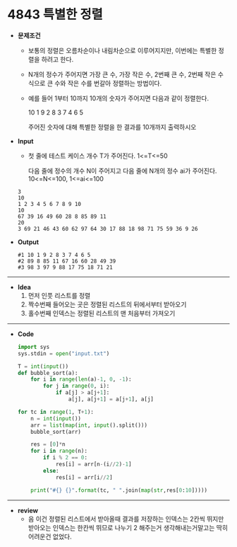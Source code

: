 # 4843 특별한 정렬

* **문제조건**

  * 보통의 정렬은 오름차순이나 내림차순으로 이루어지지만, 이번에는 특별한 정렬을 하려고 한다.

  * N개의 정수가 주어지면 가장 큰 수, 가장 작은 수, 2번째 큰 수, 2번째 작은 수 식으로 큰 수와 작은 수를 번갈아 정렬하는 방법이다.

  * 예를 들어 1부터 10까지 10개의 숫자가 주어지면 다음과 같이 정렬한다.

    10 1 9 2 8 3 7 4 6 5

    주어진 숫자에 대해 특별한 정렬을 한 결과를 10개까지 출력하시오

* **Input**

  * 첫 줄에 테스트 케이스 개수 T가 주어진다. 1<=T<=50

    다음 줄에 정수의 개수 N이 주어지고 다음 줄에 N개의 정수 ai가 주어진다. 10<=N<=100, 1<=ai<=100

  ```
  3
  10
  1 2 3 4 5 6 7 8 9 10
  10
  67 39 16 49 60 28 8 85 89 11
  20
  3 69 21 46 43 60 62 97 64 30 17 88 18 98 71 75 59 36 9 26
  ```

* **Output**

  ```
  #1 10 1 9 2 8 3 7 4 6 5
  #2 89 8 85 11 67 16 60 28 49 39
  #3 98 3 97 9 88 17 75 18 71 21
  ```

---

* **Idea**
  1. 먼저 인풋 리스트를 정렬
  2. 짝수번째 들어오는 곳은 정렬된 리스트의 뒤에서부터 받아오기
  3. 홀수번째 인덱스는 정렬된 리스트의 맨 처음부터 가져오기

---

* **Code**

  ```python
  import sys
  sys.stdin = open("input.txt")
  
  T = int(input())
  def bubble_sort(a):
      for i in range(len(a)-1, 0, -1):
          for j in range(0, i):
              if a[j] > a[j+1]:
                  a[j], a[j+1] = a[j+1], a[j]
  
  for tc in range(1, T+1):
      n = int(input())
      arr = list(map(int, input().split()))
      bubble_sort(arr)
  
      res = [0]*n
      for i in range(n):
          if i % 2 == 0:
              res[i] = arr[n-(i//2)-1]
          else:
              res[i] = arr[i//2]
  
      print("#{} {}".format(tc, " ".join(map(str,res[0:10]))))
  
  ```

---

* **review**
  * 음 이건 정렬된 리스트에서 받아올때 결과를 저장하는 인덱스는 2칸씩 뛰지만 받아오는 인덱스는 한칸씩 뛰므로 나누기 2 해주는거 생각해내는거말고는 딱히 어려운건 없었다.

